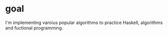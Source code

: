 # goal
I'm implementing varoius popular algorithms to practice Haskell, algorithms and fuctional programming.